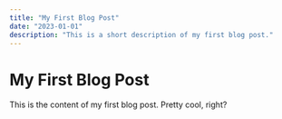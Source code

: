 ```yaml
---
title: "My First Blog Post"
date: "2023-01-01"
description: "This is a short description of my first blog post."
---
```


# My First Blog Post

This is the content of my first blog post. Pretty cool, right?